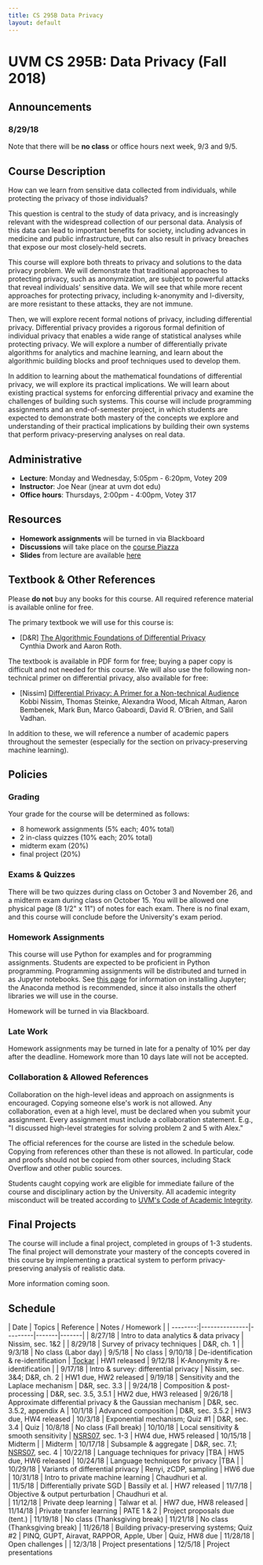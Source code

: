 ```yaml
---
title: CS 295B Data Privacy
layout: default
---
```


# UVM CS 295B: Data Privacy (Fall 2018)

## Announcements

### 8/29/18
Note that there will be **no class** or office hours next week, 9/3 and 9/5.

## Course Description

How can we learn from sensitive data collected from individuals, while protecting the privacy of those individuals? 

This question is central to the study of data privacy, and is increasingly relevant with the widespread collection of our personal data. Analysis of this data can lead to important benefits for society, including advances in medicine and public infrastructure, but can also result in privacy breaches that expose our most closely-held secrets.

This course will explore both threats to privacy and solutions to the data privacy problem. We will demonstrate that traditional approaches to protecting privacy, such as anonymization, are subject to powerful attacks that reveal individuals' sensitive data. We will see that while more recent approaches for protecting privacy, including k-anonymity and l-diversity, are more resistant to these attacks, they are not immune.

Then, we will explore recent formal notions of privacy, including differential privacy. Differential privacy provides a rigorous formal definition of individual privacy that enables a wide range of statistical analyses while protecting privacy. We will explore a number of differentially private algorithms for analytics and machine learning, and learn about the algorithmic building blocks and proof techniques used to develop them.

In addition to learning about the mathematical foundations of differential privacy, we will explore its practical implications. We will learn about existing practical systems for enforcing differential privacy and examine the challenges of building such systems. This course will include programming assignments and an end-of-semester project, in which students are expected to demonstrate both mastery of the concepts we explore and understanding of their practical implications by building their own systems that perform privacy-preserving analyses on real data.

## Administrative

- **Lecture**: Monday and Wednesday, 5:05pm - 6:20pm, Votey 209
- **Instructor**: Joe Near (jnear at uvm dot edu)
- **Office hours**: Thursdays, 2:00pm - 4:00pm, Votey 317

## Resources

- **Homework assignments** will be turned in via Blackboard
- **Discussions** will take place on the [course Piazza](http://piazza.com/uvm/fall2018/cs295b)
- **Slides** from lecture are available [here](https://github.com/jnear/cs295-data-privacy/tree/master/slides)

## Textbook & Other References

Please **do not** buy any books for this course. All required reference material is available online for free.

The primary textbook we will use for this course is:

- [D&R] [The Algorithmic Foundations of Differential Privacy](https://www.cis.upenn.edu/~aaroth/Papers/privacybook.pdf)  
  Cynthia Dwork and Aaron Roth.

The textbook is available in PDF form for free; buying a paper copy is difficult and not needed for this course. We will also use the following non-technical primer on differential privacy, also available for free:

- [Nissim] [Differential Privacy: A Primer for a Non-technical Audience](https://privacytools.seas.harvard.edu/files/privacytools/files/pedagogical-document-dp_new.pdf)  
   Kobbi Nissim, Thomas Steinke, Alexandra Wood, Micah Altman, Aaron Bembenek, Mark Bun, Marco Gaboardi, David R. O’Brien, and Salil Vadhan.

In addition to these, we will reference a number of academic papers throughout the semester (especially for the section on privacy-preserving machine learning).

## Policies

### Grading

Your grade for the course will be determined as follows:

- 8 homework assignments (5% each; 40% total)
- 2 in-class quizzes (10% each; 20% total)
- midterm exam (20%)
- final project (20%)

### Exams & Quizzes

There will be two quizzes during class on October 3 and November 26, and a midterm exam during class on October 15. You will be allowed one physical page (8 1/2" x 11") of notes for each exam. There is no final exam, and this course will conclude before the University's exam period.

### Homework Assignments

This course will use Python for examples and for programming assignments. Students are expected to be proficient in Python programming. Programming assignments will be distributed and turned in as Jupyter notebooks. See [this page](http://jupyter.org/install) for information on installing Jupyter; the Anaconda method is recommended, since it also installs the otherf libraries we will use in the course.

Homework will be turned in via Blackboard.

### Late Work

Homework assignments may be turned in late for a penalty of 10% per day after the deadline. Homework more than 10 days late will not be accepted.

### Collaboration & Allowed References

Collaboration on the high-level ideas and approach on assignments is encouraged. Copying someone else's work is not allowed. Any collaboration, even at a high level, must be declared when you submit your assignment. Every assignment must include a collaboration statement. E.g., "I discussed high-level strategies for solving problem 2 and 5 with Alex."

The official references for the course are listed in the schedule below. Copying from references other than these is not allowed. In particular, code and proofs should not be copied from other sources, including Stack Overflow and other public sources.

Students caught copying work are eligible for immediate failure of the course and disciplinary action by the University. All academic integrity misconduct will be treated according to [UVM's Code of Academic Integrity](https://www.uvm.edu/policies/student/acadintegrity.pdf).

## Final Projects

The course will include a final project, completed in groups of 1-3 students. The final project will demonstrate your mastery of the concepts covered in this course by implementing a practical system to perform privacy-preserving analysis of realistic data.

More information coming soon.

## Schedule

| Date     | Topics        | Reference | Notes / Homework |
| --------:|---------------|---------|-------|-------|
| 8/27/18  | Intro to data analytics & data privacy | Nissim, sec. 1&2 |
| 8/29/18  | Survey of privacy techniques | D&R, ch. 1 |
| 9/3/18   | No class (Labor day)
| 9/5/18   | No class
| 9/10/18  | De-identification & re-identification | [Tockar](https://research.neustar.biz/author/atockar/) | HW1 released
| 9/12/18  | K-Anonymity & re-identification |
| 9/17/18  | Intro & survey: differential privacy | Nissim, sec. 3&4; D&R, ch. 2 | HW1 due, HW2 released
| 9/19/18  | Sensitivity and the Laplace mechanism | D&R, sec. 3.3 |
| 9/24/18  | Composition & post-processing | D&R, sec. 3.5, 3.5.1 | HW2 due, HW3 released
| 9/26/18  | Approximate differential privacy & the Gaussian mechanism | D&R, sec. 3.5.2, appendix A
| 10/1/18  | Advanced composition | D&R, sec. 3.5.2 | HW3 due, HW4 released
| 10/3/18  | Exponential mechanism; Quiz #1 | D&R, sec. 3.4 | Quiz
| 10/8/18  | No class (Fall break)
| 10/10/18 | Local sensitivity & smooth sensitivity | [NSRS07](http://www.cse.psu.edu/~ads22/pubs/NRS07/NRS07-full-draft-v1.pdf), sec. 1-3 | HW4 due, HW5 released
| 10/15/18 | Midterm | | Midterm
| 10/17/18 | Subsample & aggregate | D&R, sec. 7.1; [NSRS07](http://www.cse.psu.edu/~ads22/pubs/NRS07/NRS07-full-draft-v1.pdf), sec. 4
| 10/22/18 | Language techniques for privacy |TBA | HW5 due, HW6 released
| 10/24/18 | Language techniques for privacy |TBA | 
| 10/29/18 | Variants of differential privacy | Renyi, zCDP, sampling | HW6 due
| 10/31/18 | Intro to private machine learning | Chaudhuri et al.     
| 11/5/18  | Differentially private SGD | Bassily et al. | HW7 released
| 11/7/18  | Objective & output perturbation | Chaudhuri et al.       
| 11/12/18 | Private deep learning | Talwar et al. | HW7 due, HW8 released
| 11/14/18 | Private transfer learning | PATE 1 & 2 | Project proposals due (tent.)
| 11/19/18 | No class (Thanksgiving break)
| 11/21/18 | No class (Thanksgiving break)
| 11/26/18 | Building privacy-preserving systems; Quiz #2 | PINQ, GUPT, Airavat, RAPPOR, Apple, Uber | Quiz, HW8 due
| 11/28/18 | Open challenges | 
| 12/3/18  | Project presentations
| 12/5/18  | Project presentations